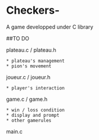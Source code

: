 # Checkers-
A game developped under C library

##TO DO

plateau.c / plateau.h
    
    * plateau's management
    * pion's movement
    
joueur.c / joueur.h
    
    * player's interaction
    
game.c / game.h
    
    * win / loss condition
    * display and prompt
    * other gamerules
  
main.c
  
